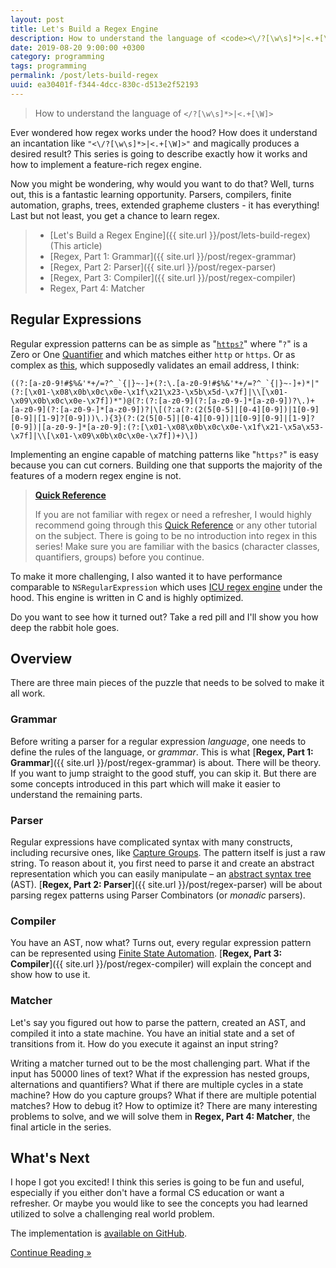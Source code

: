 ```yaml
---
layout: post
title: Let's Build a Regex Engine
description: How to understand the language of <code><\/?[\w\s]*>|<.+[\W]></code>
date: 2019-08-20 9:00:00 +0300
category: programming
tags: programming
permalink: /post/lets-build-regex
uuid: ea30401f-f344-4dcc-830c-d513e2f52193
---
```


> How to understand the language of <code><\/?[\w\s]*>|<.+[\W]></code>

Ever wondered how regex works under the hood? How does it understand an incantation like `"<\/?[\w\s]*>|<.+[\W]>"` and magically produces a desired result? This series is going to describe exactly how it works and how to implement a feature-rich regex engine.

Now you might be wondering, why would you want to do that? Well, turns out, this is a fantastic learning opportunity. Parsers, compilers, finite automation, graphs, trees, extended grapheme clusters - it has everything! Last but not least, you get a chance to learn regex.

> - [Let's Build a Regex Engine]({{ site.url }}/post/lets-build-regex) (This article)
> - [Regex, Part 1: Grammar]({{ site.url }}/post/regex-grammar)
> - [Regex, Part 2: Parser]({{ site.url }}/post/regex-parser)
> - [Regex, Part 3: Compiler]({{ site.url }}/post/regex-compiler)
> - Regex, Part 4: Matcher

## Regular Expressions

Regular expression patterns can be as simple as "[`https?`](https://regex101.com/r/z6Lypq/1)" where "`?`" is a Zero or One [Quantifier](https://docs.microsoft.com/en-us/dotnet/standard/base-types/quantifiers-in-regular-expressions) and which matches either `http` or `https`. Or as complex as [this](https://regex101.com/r/95Clhd/1), which supposedly validates an email address, I think:

```
((?:[a-z0-9!#$%&'*+/=?^_`{|}~-]+(?:\.[a-z0-9!#$%&'*+/=?^_`{|}~-]+)*|"(?:[\x01-\x08\x0b\x0c\x0e-\x1f\x21\x23-\x5b\x5d-\x7f]|\\[\x01-\x09\x0b\x0c\x0e-\x7f])*")@(?:(?:[a-z0-9](?:[a-z0-9-]*[a-z0-9])?\.)+[a-z0-9](?:[a-z0-9-]*[a-z0-9])?|\[(?:a(?:(2(5[0-5]|[0-4][0-9])|1[0-9][0-9]|[1-9]?[0-9]))\.){3}(?:(2(5[0-5]|[0-4][0-9])|1[0-9][0-9]|[1-9]?[0-9])|[a-z0-9-]*[a-z0-9]:(?:[\x01-\x08\x0b\x0c\x0e-\x1f\x21-\x5a\x53-\x7f]|\\[\x01-\x09\x0b\x0c\x0e-\x7f])+)\])
```

Implementing an engine capable of matching patterns like "`https?`" is easy because you can cut corners. Building one that supports the majority of the features of a modern regex engine is not.

> [**Quick Reference**](https://docs.microsoft.com/en-us/dotnet/standard/base-types/regular-expression-language-quick-reference)
>
> If you are not familiar with regex or need a refresher, I would highly recommend going through this [Quick Reference](https://docs.microsoft.com/en-us/dotnet/standard/base-types/regular-expression-language-quick-reference) or any other tutorial on the subject. There is going to be no introduction into regex in this series! Make sure you are familiar with the basics (character classes, quantifiers, groups) before you continue.

To make it more challenging, I also wanted it to have performance comparable to `NSRegularExpression` which uses [ICU regex engine](http://icu-project.org/apiref/icu4c/uregex_8h_source.html) under the hood. This engine is written in C and is highly optimized.

Do you want to see how it turned out? Take a red pill and I'll show you how deep the rabbit hole goes.

## Overview

There are three main pieces of the puzzle that needs to be solved to make it all work.

### Grammar

Before writing a parser for a regular expression *language*, one needs to define the rules of the language, or *grammar*. This is what [**Regex, Part 1: Grammar**]({{ site.url }}/post/regex-grammar) is about. There will be theory. If you want to jump straight to the good stuff, you can skip it. But there are some concepts introduced in this part which will make it easier to understand the remaining parts.

### Parser

Regular expressions have complicated syntax with many constructs, including recursive ones, like [Capture Groups](https://docs.microsoft.com/en-us/dotnet/standard/base-types/grouping-constructs-in-regular-expressions). The pattern itself is just a raw string. To reason about it, you first need to parse it and create an abstract representation which you can easily manipulate – an [abstract syntax tree](https://en.wikipedia.org/wiki/Abstract_syntax_tree) (AST). [**Regex, Part 2: Parser**]({{ site.url }}/post/regex-parser) will be about parsing regex patterns using Parser Combinators (or *monadic* parsers).

### Compiler

You have an AST, now what? Turns out, every regular expression pattern can be represented using [Finite State Automation](https://en.wikipedia.org/wiki/Nondeterministic_finite_automaton). [**Regex, Part 3: Compiler**]({{ site.url }}/post/regex-compiler) will explain the concept and show how to use it.

### Matcher

Let's say you figured out how to parse the pattern, created an AST, and compiled it into a state machine. You have an initial state and a set of transitions from it. How do you execute it against an input string?

Writing a matcher turned out to be the most challenging part. What if the input has 50000 lines of text? What if the expression has nested groups, alternations and quantifiers? What if there are multiple cycles in a state machine? How do you capture groups? What if there are multiple potential matches? How to debug it? How to optimize it? There are many interesting problems to solve, and we will solve them in **Regex, Part 4: Matcher**, the final article in the series.

## What's Next

I hope I got you excited! I think this series is going to be fun and useful, especially if you either don't have a formal CS education or want a refresher. Or maybe you would like to see the concepts you had learned utilized to solve a challenging real world problem.

The implementation is [available on GitHub](https://github.com/kean/Regex).

<div class="Any-vertInsets">
<a href="{{ site.url }}/post/regex-grammar">
  <div class="PrimaryButton">
    Continue Reading »
  </div>
</a>
</div>

